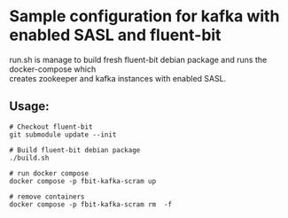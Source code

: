 # Sample configuration for kafka with enabled SASL and fluent-bit
    
run.sh is manage to build fresh fluent-bit debian package and runs the docker-compose which  
creates zookeeper and kafka instances with enabled SASL. 

## Usage:
```
# Checkout fluent-bit
git submodule update --init

# Build fluent-bit debian package
./build.sh

# run docker compose
docker compose -p fbit-kafka-scram up 

# remove containers
docker compose -p fbit-kafka-scram rm  -f
```